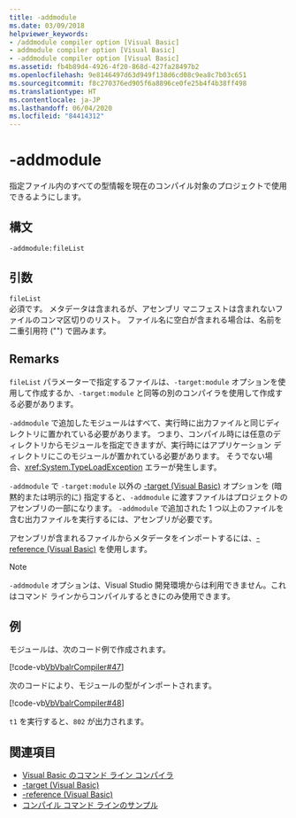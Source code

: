 ```yaml
---
title: -addmodule
ms.date: 03/09/2018
helpviewer_keywords:
- /addmodule compiler option [Visual Basic]
- addmodule compiler option [Visual Basic]
- -addmodule compiler option [Visual Basic]
ms.assetid: fb4b89d4-4926-4f20-868d-427fa28497b2
ms.openlocfilehash: 9e8146497d63d949f138d6cd08c9ea8c7b03c651
ms.sourcegitcommit: f8c270376ed905f6a8896ce0fe25b4f4b38ff498
ms.translationtype: HT
ms.contentlocale: ja-JP
ms.lasthandoff: 06/04/2020
ms.locfileid: "84414312"
---
```

# <a name="-addmodule"></a>-addmodule
指定ファイル内のすべての型情報を現在のコンパイル対象のプロジェクトで使用できるようにします。  
  
## <a name="syntax"></a>構文  
  
```console  
-addmodule:fileList  
```  
  
## <a name="arguments"></a>引数  
 `fileList`  
 必須です。 メタデータは含まれるが、アセンブリ マニフェストは含まれないファイルのコンマ区切りのリスト。 ファイル名に空白が含まれる場合は、名前を二重引用符 ("") で囲みます。  
  
## <a name="remarks"></a>Remarks  
 `fileList` パラメーターで指定するファイルは、`-target:module` オプションを使用して作成するか、`-target:module` と同等の別のコンパイラを使用して作成する必要があります。  
  
 `-addmodule` で追加したモジュールはすべて、実行時に出力ファイルと同じディレクトリに置かれている必要があります。 つまり、コンパイル時には任意のディレクトリからモジュールを指定できますが、実行時にはアプリケーション ディレクトリにこのモジュールが置かれている必要があります。 そうでない場合、<xref:System.TypeLoadException> エラーが発生します。  
  
 `-addmodule` で `-target:module` 以外の [-target (Visual Basic)](target.md) オプションを (暗黙的または明示的に) 指定すると、`-addmodule` に渡すファイルはプロジェクトのアセンブリの一部になります。 `-addmodule` で追加された 1 つ以上のファイルを含む出力ファイルを実行するには、アセンブリが必要です。  
  
 アセンブリが含まれるファイルからメタデータをインポートするには、[-reference (Visual Basic)](reference.md) を使用します。  
  
> [!NOTE]
> `-addmodule` オプションは、Visual Studio 開発環境からは利用できません。これはコマンド ラインからコンパイルするときにのみ使用できます。  
  
## <a name="example"></a>例  
 モジュールは、次のコード例で作成されます。  
  
 [!code-vb[VbVbalrCompiler#47](~/samples/snippets/visualbasic/VS_Snippets_VBCSharp/VbVbalrCompiler/VB/OptionStrictOff.vb#47)]  
  
 次のコードにより、モジュールの型がインポートされます。  
  
 [!code-vb[VbVbalrCompiler#48](~/samples/snippets/visualbasic/VS_Snippets_VBCSharp/VbVbalrCompiler/VB/OptionStrictOff.vb#48)]  
  
 `t1` を実行すると、`802` が出力されます。  
  
## <a name="see-also"></a>関連項目

- [Visual Basic のコマンド ライン コンパイラ](index.md)
- [-target (Visual Basic)](target.md)
- [-reference (Visual Basic)](reference.md)
- [コンパイル コマンド ラインのサンプル](sample-compilation-command-lines.md)

